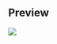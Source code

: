 ## Preview
[<img src="https://repository-images.githubusercontent.com/172886356/5a880580-70eb-11e9-953a-a58a0683004f">](https://www.uplabs.com/posts/onboarding-screen-freebie-548c4669-8ef7-43a9-857c-e12d92772c1b)
